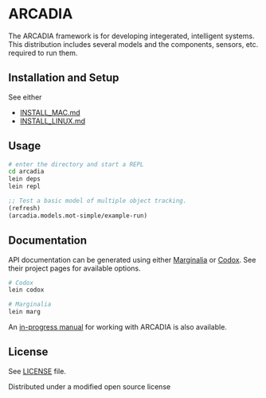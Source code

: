 # ARCADIA

The ARCADIA framework is for developing integerated, intelligent systems. This distribution includes several models and the components, sensors, etc. required to run them.

## Installation and Setup

See either 
- [INSTALL_MAC.md](INSTALL_MAC.md)
- [INSTALL_LINUX.md](INSTALL_LINUX.md)

## Usage
```Bash
# enter the directory and start a REPL
cd arcadia
lein deps
lein repl
```

```Clojure
;; Test a basic model of multiple object tracking.
(refresh)
(arcadia.models.mot-simple/example-run)
```

## Documentation
API documentation can be generated using either [Marginalia](https://github.com/gdeer81/marginalia) or [Codox](https://github.com/weavejester/codox). See their project pages for available options.
```Bash
# Codox
lein codox

# Marginalia
lein marg
```

An [in-progress manual](manual/index.md) for working with ARCADIA is also available.

## License

See [LICENSE](LICENSE) file.

Distributed under a modified open source license
